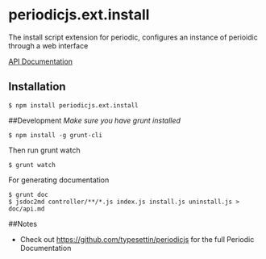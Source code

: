 # periodicjs.ext.install

The install script extension for periodic, configures an instance of perioidic through a web interface

 [API Documentation](https://github.com/typesettin/periodicjs.ext.install/blob/master/doc/api.md)

## Installation

```
$ npm install periodicjs.ext.install
```

##Development
*Make sure you have grunt installed*
```
$ npm install -g grunt-cli
```

Then run grunt watch
```
$ grunt watch
```
For generating documentation
```
$ grunt doc
$ jsdoc2md controller/**/*.js index.js install.js uninstall.js > doc/api.md
```
##Notes
* Check out https://github.com/typesettin/periodicjs for the full Periodic Documentation